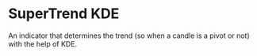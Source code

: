 # SuperTrend KDE
 An indicator that determines the trend (so when a candle is a pivot or not) with the help of KDE.
